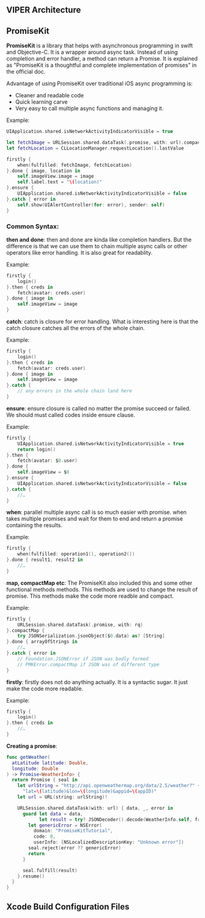 ## VIPER Architecture

## PromiseKit

**PromiseKit** is a library that helps with asynchronous programming in swift and Objective-C. It is a wrapper around async task. Instead of using completion and error handler, a method can return a Promise.
It is explained as "PromiseKit is a thoughtful and complete implementation of promises" in the official doc.

Advantage of using PromiseKit over traditional iOS async programming is:
* Cleaner and readable code
* Quick learning carve 
* Very easy to call multiple async functions and managing it.

Example: 

```swift
UIApplication.shared.isNetworkActivityIndicatorVisible = true

let fetchImage = URLSession.shared.dataTask(.promise, with: url).compactMap{ UIImage(data: $0.data) }
let fetchLocation = CLLocationManager.requestLocation().lastValue

firstly {
    when(fulfilled: fetchImage, fetchLocation)
}.done { image, location in
    self.imageView.image = image
    self.label.text = "\(location)"
}.ensure {
    UIApplication.shared.isNetworkActivityIndicatorVisible = false
}.catch { error in
    self.show(UIAlertController(for: error), sender: self)
}
```

### Common Syntax: 

**then and done**: then and done are kinda like completion handlers. But the difference is that we can use them to chain multiple async calls or other operators like error handling. It is also great for readablity. 

Example:
```swift
firstly {
    login()
}.then { creds in
    fetch(avatar: creds.user)
}.done { image in
    self.imageView = image
}
```

**catch**: catch is closure for error handling. What is interesting here is that the catch closure catches all the errors of the whole chain. 

Example:
```swift
firstly {
    login()
}.then { creds in
    fetch(avatar: creds.user)
}.done { image in
    self.imageView = image
}.catch {
    // any errors in the whole chain land here
}
```

**ensure**: ensure closure is called no matter the promise succeed or failed. We should must called codes inside ensure clause.

Example: 
```swift
firstly {
    UIApplication.shared.isNetworkActivityIndicatorVisible = true
    return login()
}.then {
    fetch(avatar: $0.user)
}.done {
    self.imageView = $0
}.ensure {
    UIApplication.shared.isNetworkActivityIndicatorVisible = false
}.catch {
    //…
}
```

**when**: parallel multiple async call is so much easier with promise. when takes multiple promises and wait for them to end and return a promise containing the results.

Example:
```swift
firstly {
    when(fulfilled: operation1(), operation2())
}.done { result1, result2 in
    //…
}
```

**map, compactMap etc**: The PromiseKit also included this and some other functional methods methods. This methods are used to change the result of promise. This methods make the code more readble and compact. 

Example:
```swift
firstly {
    URLSession.shared.dataTask(.promise, with: rq)
}.compactMap {
    try JSONSerialization.jsonObject($0.data) as? [String]
}.done { arrayOfStrings in
    //…
}.catch { error in
    // Foundation.JSONError if JSON was badly formed
    // PMKError.compactMap if JSON was of different type
}
```

**firstly**: firstly does not do anything actually. It is a syntactic sugar. It just make the code more readable.

Example:
```swift
firstly {
    login()
}.then { creds in
    //…
}
```

**Creating a promise**:
```swift
func getWeather(
  atLatitude latitude: Double, 
  longitude: Double
) -> Promise<WeatherInfo> {
  return Promise { seal in
    let urlString = "http://api.openweathermap.org/data/2.5/weather?" +
      "lat=\(latitude)&lon=\(longitude)&appid=\(appID)"
    let url = URL(string: urlString)!

    URLSession.shared.dataTask(with: url) { data, _, error in
      guard let data = data,
            let result = try? JSONDecoder().decode(WeatherInfo.self, from: data) else {
        let genericError = NSError(
          domain: "PromiseKitTutorial",
          code: 0,
          userInfo: [NSLocalizedDescriptionKey: "Unknown error"])
        seal.reject(error ?? genericError)
        return
      }

      seal.fulfill(result)
    }.resume()
  }
}
```

## Xcode Build Configuration Files

